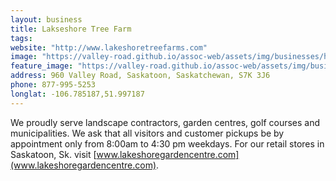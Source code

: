 ```yaml
---
layout: business
title: Lakseshore Tree Farm
tags:
website: "http://www.lakeshoretreefarms.com"
image: "https://valley-road.github.io/assoc-web/assets/img/businesses/hero-lakeshore-tree-farm.png"
feature_image: "https://valley-road.github.io/assoc-web/assets/img/businesses/image-lakeshore-tree-farm.png"
address: 960 Valley Road, Saskatoon, Saskatchewan, S7K 3J6
phone: 877-995-5253
longlat: -106.785187,51.997187
---
```

We proudly serve landscape contractors, garden centres, golf courses and municipalities.  We ask that all visitors and customer pickups be by appointment only from 8:00am to 4:30 pm weekdays.  For our retail stores in Saskatoon, Sk. visit [www.lakeshoregardencentre.com](www.lakeshoregardencentre.com).
